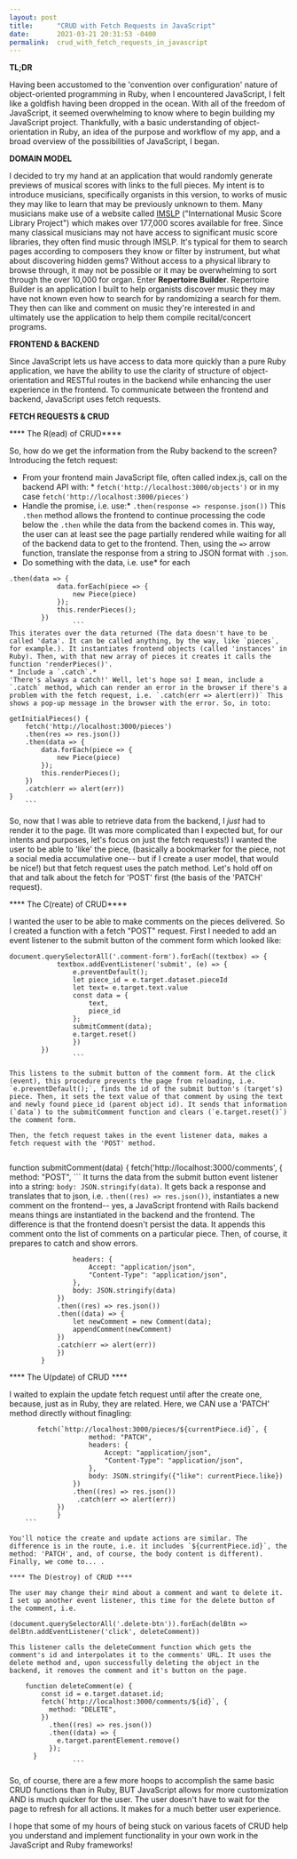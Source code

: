 ```yaml
---
layout: post
title:      "CRUD with Fetch Requests in JavaScript"
date:       2021-03-21 20:31:53 -0400
permalink:  crud_with_fetch_requests_in_javascript
---
```



**TL;DR**

Having been accustomed to the 'convention over configuration' nature of object-oriented programming in Ruby, when I encountered JavaScript, I felt like a goldfish having been dropped in the ocean. With all of the freedom of JavaScript, it seemed overwhelming to know where to begin building my JavaScript project. Thankfully, with a basic understanding of object-orientation in Ruby, an idea of the purpose and workflow of my app, and a broad overview of the possibilities of JavaScript, I began. 

**DOMAIN MODEL**

I decided to try my hand at an application that would randomly generate previews of musical scores with links to the full pieces. My intent is to introduce musicians, specifically organists in this version, to works of music they may like to  learn that may be previously unknown to them. Many musicians make use of a website called [IMSLP](https://imslp.org/wiki/Main_Page) ("International Music Score Library Project") which makes over 177,000 scores available for free. Since many classical musicians may not have access to significant music score libraries, they often find music through IMSLP. It's typical for them to search pages according to composers they know or filter by instrument, but what about discovering hidden gems? Without access to a physical library to browse through, it may not be possible or it may be overwhelming to sort through the over 10,000 for organ. Enter **Repertoire Builder**. Repertoire Builder is an application I built to help organists discover music they may have not known even how to search for by randomizing a search for them. They then can like and comment on music they're interested in and ultimately use the application to help them compile recital/concert programs. 

**FRONTEND & BACKEND**

Since JavaScript lets us have access to data more quickly than a pure Ruby application, we have the ability to use the clarity of structure of object-orientation and RESTful routes in the backend while enhancing the user experience in the frontend. To communicate between the frontend and backend, JavaScript uses fetch requests. 

**FETCH REQUESTS & CRUD**

**** The R(ead) of CRUD****

So, how do we get the information from the Ruby backend to the screen? Introducing the fetch request:
* From your frontend main JavaScript file, often called index.js, call on the backend API with: *
`fetch('http://localhost:3000/objects')`
or in my case
`fetch('http://localhost:3000/pieces')`
* Handle the promise, i.e. use:*
`.then(response => response.json())`
This `.then` method allows the frontend to continue processing the code below the `.then` while the data from the backend comes in. This way, the user can at least see the page partially rendered while waiting for all of the backend data to get to the frontend. Then, using the `=>` arrow function, translate the response from a string to JSON format with `.json`. 
* Do something with the data, i.e. use*
for each 
```
.then(data => {
            data.forEach(piece => {
                new Piece(piece)
            });
            this.renderPieces();
        })
				```
This iterates over the data returned (The data doesn't have to be called 'data'. It can be called anything, by the way, like `pieces`, for example.). It instantiates frontend objects (called 'instances' in Ruby). Then, with that new array of pieces it creates it calls the function 'renderPieces()'.
* Include a `.catch`.*
'There's always a catch!' Well, let's hope so! I mean, include a `.catch` method, which can render an error in the browser if there's a problem with the fetch request, i.e. `.catch(err => alert(err))` This shows a pop-up message in the browser with the error. So, in toto:

```
    getInitialPieces() {
        fetch('http://localhost:3000/pieces') 
        .then(res => res.json())
        .then(data => {
            data.forEach(piece => {
                new Piece(piece)
            });
            this.renderPieces();
        })
        .catch(err => alert(err))
    }
		```

So, now that I was able to retrieve data from the backend, I *just* had to render it to the page. (It was more complicated than I expected but, for our intents and purposes, let's focus on just the fetch requests!) I wanted the user to be able to 'like' the piece, (basically a bookmarker for the piece, not a social media accumulative one-- but if I create a user model, that would be nice!) but that fetch request uses the patch method. Let's hold off on that and talk about the fetch for 'POST' first (the basis of the 'PATCH' request).

**** The C(reate) of CRUD****

I wanted the user to be able to make comments on the pieces delivered. So I created a function with a fetch "POST"  request. First I needed to add an event listener to the submit button of the comment form which looked like:
```  
document.querySelectorAll('.comment-form').forEach((textbox) => {  
            textbox.addEventListener('submit', (e) => {
                e.preventDefault();
                let piece_id = e.target.dataset.pieceId
                let text= e.target.text.value
                const data = {
                    text,
                    piece_id
                };
                submitComment(data);
                e.target.reset()
                })
        })
				```
				
This listens to the submit button of the comment form. At the click (event), this procedure prevents the page from reloading, i.e. `e.preventDefault();`, finds the id of the submit button's (target's) piece. Then, it sets the text value of that comment by using the text and newly found piece_id (parent object id). It sends that information (`data`) to the submitComment function and clears (`e.target.reset()`) the comment form. 

Then, the fetch request takes in the event listener data, makes a fetch request with the 'POST' method.
				
``` 
function submitComment(data) {
            fetch('http://localhost:3000/comments', {
                method: "POST",
								```
								It turns the data from the submit button event listener into a string: `body: JSON.stringify(data)`. It gets back a response and translates that to json, i.e. `.then((res) => res.json())`, instantiates a new comment on the frontend-- yes, a JavaScript frontend with Rails backend means things are instantiated in the backend and the frontend. The difference is that the frontend doesn't persist the data.  It appends this comment onto the list of comments on a particular piece.	Then, of course, it prepares to catch and show errors.
```
                headers: {
                    Accept: "application/json",
                    "Content-Type": "application/json",
                },
                body: JSON.stringify(data)
            })
            .then((res) => res.json())
            .then((data) => {
                let newComment = new Comment(data);
                appendComment(newComment)
            })
            .catch(err => alert(err))
            })
        }
```

**** The U(pdate) of CRUD ****

I waited to explain the update fetch request until after the create one, because, just as in Ruby, they are related. Here, we CAN use a 'PATCH' method directly without finagling:
```
       fetch(`http://localhost:3000/pieces/${currentPiece.id}`, {
                    method: "PATCH",
                    headers: {
                        Accept: "application/json",
                        "Content-Type": "application/json",
                    },
                    body: JSON.stringify({"like": currentPiece.like})
                })
                .then((res) => res.json())
                 .catch(err => alert(err))
            })
            }
	```

You'll notice the create and update actions are similar. The difference is in the route, i.e. it includes `${currentPiece.id}`, the method: 'PATCH', and, of course, the body content is different). Finally, we come to... .

**** The D(estroy) of CRUD ****

The user may change their mind about a comment and want to delete it. I set up another event listener, this time for the delete button of the comment, i.e. 
```
    (document.querySelectorAll('.delete-btn')).forEach(delBtn => delBtn.addEventListener('click', deleteComment))
```
This listener calls the deleteComment function which gets the comment's id and interpolates it to the comments' URL. It uses the delete method and, upon successfully deleting the object in the backend, it removes the comment and it's button on the page.
```

        function deleteComment(e) {
            const id = e.target.dataset.id;
            fetch(`http://localhost:3000/comments/${id}`, {
              method: "DELETE",
            })
              .then((res) => res.json())
              .then((data) => {
                e.target.parentElement.remove()
              });
          }
					```
					
So, of course, there are a few more hoops to accomplish the same basic CRUD functions than in Ruby, BUT JavaScript allows for more customization AND is much quicker for the user. The user doesn't have to wait for the page to refresh for all actions. It makes for a much better user experience. 

I hope that some of my hours of being stuck on various facets of CRUD help you understand and implement functionality in your own work in the JavaScript and Ruby frameworks!




